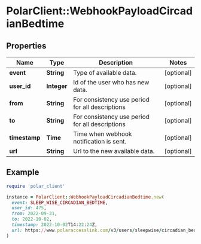 # PolarClient::WebhookPayloadCircadianBedtime

## Properties

| Name | Type | Description | Notes |
| ---- | ---- | ----------- | ----- |
| **event** | **String** | Type of available data. | [optional] |
| **user_id** | **Integer** | Id of the user who has new data. | [optional] |
| **from** | **String** | For consistency use period for all descriptions | [optional] |
| **to** | **String** | For consistency use period for all descriptions | [optional] |
| **timestamp** | **Time** | Time when webhook notification is sent. | [optional] |
| **url** | **String** | Url to the new available data. | [optional] |

## Example

```ruby
require 'polar_client'

instance = PolarClient::WebhookPayloadCircadianBedtime.new(
  event: SLEEP_WISE_CIRCADIAN_BEDTIME,
  user_id: 475,
  from: 2022-09-31,
  to: 2022-10-02,
  timestamp: 2022-10-02T14:22:24Z,
  url: https://www.polaraccesslink.com/v3/users/sleepwise/circadian_bedtime/date?from&#x3D;2022-09-31&amp;to&#x3D;2022-10-02
)
```

